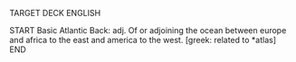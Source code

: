 TARGET DECK
ENGLISH

START
Basic
Atlantic
Back: adj. Of or adjoining the ocean between europe and africa to the east and america to the west. [greek: related to *atlas]
END

